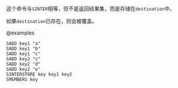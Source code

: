 这个命令与`SINTER`相等，但不是返回结果集，而是存储在`destination`中。

如果`destination`已存在，则会被覆盖。

@examples

```cli
SADD key1 "a"
SADD key1 "b"
SADD key1 "c"
SADD key2 "c"
SADD key2 "d"
SADD key2 "e"
SINTERSTORE key key1 key2
SMEMBERS key
```
